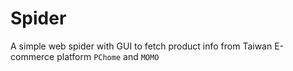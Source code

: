 # Spider

A simple web spider with GUI to fetch product info from Taiwan E-commerce platform `PChome` and `MOMO`
